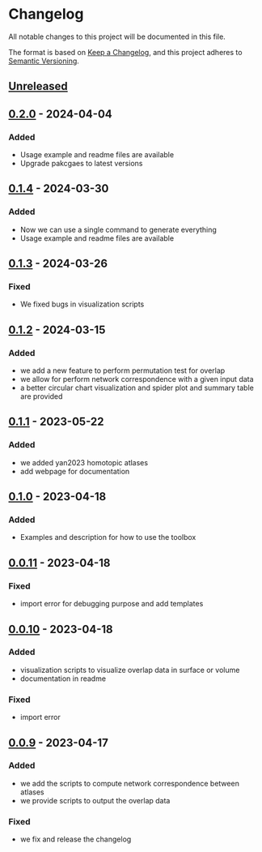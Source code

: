 # Changelog
All notable changes to this project will be documented in this file.

The format is based on [Keep a Changelog](https://keepachangelog.com/en/1.0.0/), and this project adheres to [Semantic Versioning](https://semver.org/spec/v2.0.0.html).

## [Unreleased]

## [0.2.0] - 2024-04-04
### Added
- Usage example and readme files are available
- Upgrade pakcgaes to latest versions

## [0.1.4] - 2024-03-30
### Added
- Now we can use a single command to generate everything
- Usage example and readme files are available

## [0.1.3] - 2024-03-26
### Fixed
- We fixed bugs in visualization scripts

## [0.1.2] - 2024-03-15
### Added
- we add a new feature to perform permutation test for overlap
- we allow for perform network correspondence with a given input data
- a better circular chart visualization and spider plot and summary table are provided

## [0.1.1] - 2023-05-22
### Added
- we added yan2023 homotopic atlases
- add webpage for documentation

## [0.1.0] - 2023-04-18
### Added
- Examples and description for how to use the toolbox

## [0.0.11] - 2023-04-18
### Fixed
- import error for debugging purpose and add templates

## [0.0.10] - 2023-04-18
### Added
- visualization scripts to visualize overlap data in surface or volume
- documentation in readme

### Fixed
- import error

## [0.0.9] - 2023-04-17
### Added
- we add the scripts to compute network correspondence between atlases
- we provide scripts to output the overlap data

### Fixed
- we fix and release the changelog

[Unreleased]: https://github.com/rubykong/cbig_network_correspondence/compare/0.2.0...master
[0.2.0]: https://github.com/rubykong/cbig_network_correspondence/compare/0.1.4...0.2.0
[0.1.4]: https://github.com/rubykong/cbig_network_correspondence/compare/0.1.3...0.1.4
[0.1.3]: https://github.com/rubykong/cbig_network_correspondence/compare/0.1.2...0.1.3
[0.1.2]: https://github.com/rubykong/cbig_network_correspondence/compare/0.1.1...0.1.2
[0.1.1]: https://github.com/rubykong/cbig_network_correspondence/compare/0.1.0...0.1.1
[0.1.0]: https://github.com/rubykong/cbig_network_correspondence/compare/0.0.11...0.1.0
[0.0.11]: https://github.com/rubykong/cbig_network_correspondence/compare/0.0.10...0.0.11
[0.0.10]: https://github.com/rubykong/cbig_network_correspondence/compare/0.0.9...0.0.10
[0.0.9]: https://github.com/rubykong/cbig_network_correspondence/tree/0.0.9


